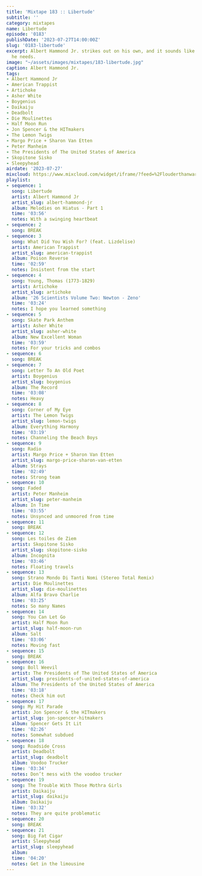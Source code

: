 ```yaml
---
title: 'Mixtape 183 :: Libertude'
subtitle: ''
category: mixtapes
name: Libertude
episode: '0183'
publishDate: '2023-07-27T14:00:00Z'
slug: '0183-libertude'
excerpt: Albert Hammond Jr. strikes out on his own, and it sounds like he has everything
  he needs.
image: "~/assets/images/mixtapes/183-libertude.jpg"
caption: Albert Hammond Jr.
tags:
- Albert Hammond Jr
- American Trappist
- Artichoke
- Asher White
- Boygenius
- Daikaiju
- Deadbolt
- Die Moulinettes
- Half Moon Run
- Jon Spencer & the HITmakers
- The Lemon Twigs
- Margo Price + Sharon Van Etten
- Peter Manheim
- The Presidents of The United States of America
- Skopitone Sisko
- Sleepyhead
airdate: '2023-07-27'
mixcloud: https://www.mixcloud.com/widget/iframe/?feed=%2Flouderthanwar%2Fthe-mixtape-libertude-2023-07-27%2F&hide_artwork=1&hide_cover=1
playlist:
- sequence: 1
  song: Libertude
  artist: Albert Hammond Jr
  artist_slug: albert-hammond-jr
  album: Melodies on Hiatus - Part 1
  time: '03:56'
  notes: With a swinging heartbeat
- sequence: 2
  song: BREAK
- sequence: 3
  song: What Did You Wish For? (feat. Lizdelise)
  artist: American Trappist
  artist_slug: american-trappist
  album: Poison Reverse
  time: '02:59'
  notes: Insistent from the start
- sequence: 4
  song: Young, Thomas (1773-1829)
  artist: Artichoke
  artist_slug: artichoke
  album: '26 Scientists Volume Two: Newton - Zeno'
  time: '03:24'
  notes: I hope you learned something
- sequence: 5
  song: Skate Park Anthem
  artist: Asher White
  artist_slug: asher-white
  album: New Excellent Woman
  time: '03:59'
  notes: For your tricks and combos
- sequence: 6
  song: BREAK
- sequence: 7
  song: Letter To An Old Poet
  artist: Boygenius
  artist_slug: boygenius
  album: The Record
  time: '03:08'
  notes: Heavy
- sequence: 8
  song: Corner of My Eye
  artist: The Lemon Twigs
  artist_slug: lemon-twigs
  album: Everything Harmony
  time: '03:19'
  notes: Channeling the Beach Boys
- sequence: 9
  song: Radio
  artist: Margo Price + Sharon Van Etten
  artist_slug: margo-price-sharon-van-etten
  album: Strays
  time: '02:49'
  notes: Strong team
- sequence: 10
  song: Faded
  artist: Peter Manheim
  artist_slug: peter-manheim
  album: In Time
  time: '03:55'
  notes: Unsynced and unmoored from time
- sequence: 11
  song: BREAK
- sequence: 12
  song: Les toiles de Ziem
  artist: Skopitone Sisko
  artist_slug: skopitone-sisko
  album: Incognita
  time: '03:46'
  notes: Floating travels
- sequence: 13
  song: Strano Mondo Di Tanti Nomi (Stereo Total Remix)
  artist: Die Moulinettes
  artist_slug: die-moulinettes
  album: Alfa Bravo Charlie
  time: '03:25'
  notes: So many Names
- sequence: 14
  song: You Can Let Go
  artist: Half Moon Run
  artist_slug: half-moon-run
  album: Salt
  time: '03:06'
  notes: Moving fast
- sequence: 15
  song: BREAK
- sequence: 16
  song: Boll Weevil
  artist: The Presidents of The United States of America
  artist_slug: presidents-of-united-states-of-america
  album: The Presidents of the United States of America
  time: '03:18'
  notes: Check him out
- sequence: 17
  song: My Hit Parade
  artist: Jon Spencer & the HITmakers
  artist_slug: jon-spencer-hitmakers
  album: Spencer Gets It Lit
  time: '02:26'
  notes: Somewhat subdued
- sequence: 18
  song: Roadside Cross
  artist: Deadbolt
  artist_slug: deadbolt
  album: Voodoo Trucker
  time: '03:34'
  notes: Don’t mess with the voodoo trucker
- sequence: 19
  song: The Trouble With Those Mothra Girls
  artist: Daikaiju
  artist_slug: daikaiju
  album: Daikaiju
  time: '03:32'
  notes: They are quite problematic
- sequence: 20
  song: BREAK
- sequence: 21
  song: Big Fat Cigar
  artist: Sleepyhead
  artist_slug: sleepyhead
  album:
  time: '04:20'
  notes: Get in the limousine
---
```


